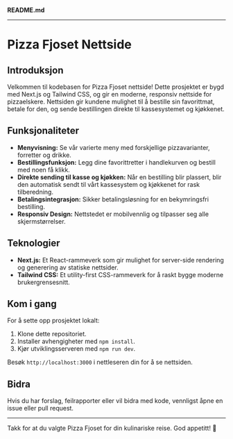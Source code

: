 **README.md**

---

# Pizza Fjoset Nettside

## Introduksjon

Velkommen til kodebasen for Pizza Fjoset nettside! Dette prosjektet er bygd med Next.js og Tailwind CSS, og gir en moderne, responsiv nettside for pizzaelskere. Nettsiden gir kundene mulighet til å bestille sin favorittmat, betale for den, og sende bestillingen direkte til kassesystemet og kjøkkenet.

## Funksjonaliteter

- **Menyvisning:** Se vår varierte meny med forskjellige pizzavarianter, forretter og drikke.
- **Bestillingsfunksjon:** Legg dine favorittretter i handlekurven og bestill med noen få klikk.
- **Direkte sending til kasse og kjøkken:** Når en bestilling blir plassert, blir den automatisk sendt til vårt kassesystem og kjøkkenet for rask tilberedning.
- **Betalingsintegrasjon:** Sikker betalingsløsning for en bekymringsfri bestilling.
- **Responsiv Design:** Nettstedet er mobilvennlig og tilpasser seg alle skjermstørrelser.

## Teknologier

- **Next.js:** Et React-rammeverk som gir mulighet for server-side rendering og generering av statiske nettsider.
- **Tailwind CSS:** Et utility-first CSS-rammeverk for å raskt bygge moderne brukergrensesnitt.

## Kom i gang

For å sette opp prosjektet lokalt:

1. Klone dette repositoriet.
2. Installer avhengigheter med `npm install`.
3. Kjør utviklingsserveren med `npm run dev`.

Besøk `http://localhost:3000` i nettleseren din for å se nettsiden.

## Bidra

Hvis du har forslag, feilrapporter eller vil bidra med kode, vennligst åpne en issue eller pull request.

---

Takk for at du valgte Pizza Fjoset for din kulinariske reise. God appetitt! 🍕
